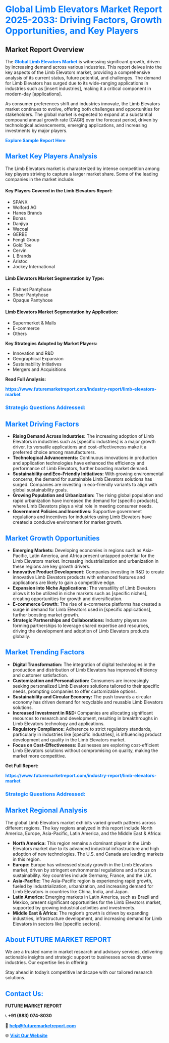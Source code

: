 <h1 style="color: #007BFF;">Global Limb Elevators Market Report 2025-2033: Driving Factors, Growth Opportunities, and Key Players</h1>

<section id="overview">
<h2>Market Report Overview</h2>
<p>The <a href="https://www.futuremarketreport.com/industry-report/limb-elevators-market" style="color: #007BFF; text-decoration: none;"><strong>Global Limb Elevators Market</strong></a> is witnessing significant growth, driven by increasing demand across various industries. This report delves into the key aspects of the Limb Elevators market, providing a comprehensive analysis of its current status, future potential, and challenges. The demand for Limb Elevators has surged due to its wide-ranging applications in industries such as [insert industries], making it a critical component in modern-day [applications].</p>
<p>As consumer preferences shift and industries innovate, the Limb Elevators market continues to evolve, offering both challenges and opportunities for stakeholders. The global market is expected to expand at a substantial compound annual growth rate (CAGR) over the forecast period, driven by technological advancements, emerging applications, and increasing investments by major players.</p>
</section>

<section id="overview">
<p><a href="https://www.futuremarketreport.com/request-sample/reportId=33750" style="color: #007BFF; text-decoration: none;"><strong>Explore Sample Report Here</strong></a></p>
</section>

<section id="key-players">
<h2 style="color: #007BFF;">Market Key Players Analysis</h2>
<p>The Limb Elevators market is characterized by intense competition among key players striving to capture a larger market share. Some of the leading companies in the market include:</p>
<h4>Key Players Covered in the Limb Elevators Report:</h4>
<ul><li>SPANX</li><li>Wolford AG</li><li>Hanes Brands</li><li>Bonas</li><li>Danjiya</li><li>Wacoal</li><li>GERBE</li><li>Fengli Group</li><li>Gold Toe</li><li>Cervin</li><li>L Brands</li><li>Aristoc</li><li>Jockey International</li></ul>
<h4>Limb Elevators Market Segmentation by Type:</h4>
<ul><li>Fishnet Pantyhose</li><li>Sheer Pantyhose</li><li>Opaque Pantyhose</li></ul>

<h4>Limb Elevators Market Segmentation by Application:</h4>
<ul><li>Supermerket &amp; Malls</li><li>E-commerce</li><li>Others</li></ul>
<p><strong>Key Strategies Adopted by Market Players:</strong></p>
<ul>
<li>Innovation and R&D</li>
<li>Geographical Expansion</li>
<li>Sustainability Initiatives</li>
<li>Mergers and Acquisitions</li>
</ul>
</section>

<section>
<p><strong>Read Full Analysis: </strong></p><a href="https://www.futuremarketreport.com/industry-report/limb-elevators-market" style="color: #007BFF; text-decoration: none;"><strong>https://www.futuremarketreport.com/industry-report/limb-elevators-market</strong></a>
<h3 style="color: #007BFF;">Strategic Questions Addressed:</h3>
</section>

<section id="driving-factors">
<h2 style="color: #007BFF;">Market Driving Factors</h2>
<ul>
<li><strong>Rising Demand Across Industries:</strong> The increasing adoption of Limb Elevators in industries such as [specific industries] is a major growth driver. Its versatile applications and cost-effectiveness make it a preferred choice among manufacturers.</li>
<li><strong>Technological Advancements:</strong> Continuous innovations in production and application technologies have enhanced the efficiency and performance of Limb Elevators, further boosting market demand.</li>
<li><strong>Sustainability and Eco-Friendly Initiatives:</strong> With growing environmental concerns, the demand for sustainable Limb Elevators solutions has surged. Companies are investing in eco-friendly variants to align with global sustainability goals.</li>
<li><strong>Growing Population and Urbanization:</strong> The rising global population and rapid urbanization have increased the demand for [specific products], where Limb Elevators plays a vital role in meeting consumer needs.</li>
<li><strong>Government Policies and Incentives:</strong> Supportive government regulations and incentives for industries using Limb Elevators have created a conducive environment for market growth.</li>
</ul>
</section>

<section id="growth-opportunities">
<h2 style="color: #007BFF;">Market Growth Opportunities</h2>
<ul>
<li><strong>Emerging Markets:</strong> Developing economies in regions such as Asia-Pacific, Latin America, and Africa present untapped potential for the Limb Elevators market. Increasing industrialization and urbanization in these regions are key growth drivers.</li>
<li><strong>Innovative Product Development:</strong> Companies investing in R&D to create innovative Limb Elevators products with enhanced features and applications are likely to gain a competitive edge.</li>
<li><strong>Expansion into Niche Applications:</strong> The versatility of Limb Elevators allows it to be utilized in niche markets such as [specific niches], creating opportunities for growth and diversification.</li>
<li><strong>E-commerce Growth:</strong> The rise of e-commerce platforms has created a surge in demand for Limb Elevators used in [specific applications], further boosting market growth.</li>
<li><strong>Strategic Partnerships and Collaborations:</strong> Industry players are forming partnerships to leverage shared expertise and resources, driving the development and adoption of Limb Elevators products globally.</li>
</ul>
</section>

<section id="trending-factors">
<h2 style="color: #007BFF;">Market Trending Factors</h2>
<ul>
<li><strong>Digital Transformation:</strong> The integration of digital technologies in the production and distribution of Limb Elevators has improved efficiency and customer satisfaction.</li>
<li><strong>Customization and Personalization:</strong> Consumers are increasingly seeking personalized Limb Elevators solutions tailored to their specific needs, prompting companies to offer customizable options.</li>
<li><strong>Sustainability and Circular Economy:</strong> The push towards a circular economy has driven demand for recyclable and reusable Limb Elevators solutions.</li>
<li><strong>Increased Investment in R&D:</strong> Companies are allocating significant resources to research and development, resulting in breakthroughs in Limb Elevators technology and applications.</li>
<li><strong>Regulatory Compliance:</strong> Adherence to strict regulatory standards, particularly in industries like [specific industries], is influencing product development and quality in the Limb Elevators market.</li>
<li><strong>Focus on Cost-Effectiveness:</strong> Businesses are exploring cost-efficient Limb Elevators solutions without compromising on quality, making the market more competitive.</li>
</ul>
</section>

<section>
<p><strong>Get Full Report: </strong></p><a href="https://www.futuremarketreport.com/industry-report/limb-elevators-market" style="color: #007BFF; text-decoration: none;"><strong>https://www.futuremarketreport.com/industry-report/limb-elevators-market</strong></a>
<h3 style="color: #007BFF;">Strategic Questions Addressed:</h3>
</section>


<section id="regional-analysis">
<h2 style="color: #007BFF;">Market Regional Analysis</h2>
<p>The global Limb Elevators market exhibits varied growth patterns across different regions. The key regions analyzed in this report include North America, Europe, Asia-Pacific, Latin America, and the Middle East & Africa:</p>
<ul>
<li><strong>North America:</strong> This region remains a dominant player in the Limb Elevators market due to its advanced industrial infrastructure and high adoption of new technologies. The U.S. and Canada are leading markets in this region.</li>
<li><strong>Europe:</strong> Europe has witnessed steady growth in the Limb Elevators market, driven by stringent environmental regulations and a focus on sustainability. Key countries include Germany, France, and the U.K.</li>
<li><strong>Asia-Pacific:</strong> The Asia-Pacific region is experiencing rapid growth, fueled by industrialization, urbanization, and increasing demand for Limb Elevators in countries like China, India, and Japan.</li>
<li><strong>Latin America:</strong> Emerging markets in Latin America, such as Brazil and Mexico, present significant opportunities for the Limb Elevators market, supported by growing industrial activities and investments.</li>
<li><strong>Middle East & Africa:</strong> The region’s growth is driven by expanding industries, infrastructure development, and increasing demand for Limb Elevators in sectors like [specific sectors].</li>
</ul>
</section>

<footer>
<h2 style="color: #007BFF;">About FUTURE MARKET REPORT</h2>
<p>We are a trusted name in market research and advisory services, delivering actionable insights and strategic support to businesses across diverse industries. Our expertise lies in offering:</p>

<p>Stay ahead in today’s competitive landscape with our tailored research solutions.</p>

<h2 style="color: #007BFF;">Contact Us:</h2>
<p><strong>FUTURE MARKET REPORT</strong></p>
<p>📞 <strong>+91 (883) 074-8030</strong></p>
<p>📧 <strong><a href="mailto:help@futuremarketreport.com" style="color: #007BFF;">help@futuremarketreport.com</a></strong></p>
<p>🌐 <strong><a href="https://www.futuremarketreport.com/" style="color: #007BFF;">Visit Our Website</a></strong></p>
</footer>